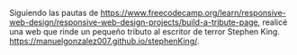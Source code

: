 Siguiendo las pautas de https://www.freecodecamp.org/learn/responsive-web-design/responsive-web-design-projects/build-a-tribute-page, realicé una web que rinde un pequeño tributo al escritor de terror Stephen King.
https://manuelgonzalez007.github.io/stephenKing/.
